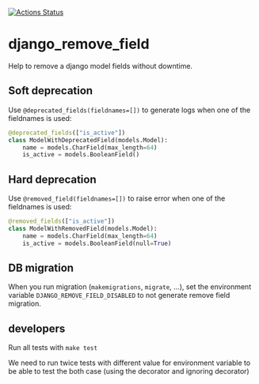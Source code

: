 [![Actions Status](https://github.com/procsea/django-remove-field/workflows/CI/badge.svg)](https://github.com/procsea/django-remove-field/actions)


# django_remove_field

Help to remove a django model fields without downtime.

## Soft deprecation

Use `@deprecated_fields(fieldnames=[])` to generate logs when one of the fieldnames is used:

```python
@deprecated_fields(["is_active"])
class ModelWithDeprecatedField(models.Model):
    name = models.CharField(max_length=64)
    is_active = models.BooleanField()
```

## Hard deprecation

Use `@removed_field(fieldnames=[])` to raise error when one of the fieldnames is used:

```python
@removed_fields(["is_active"])
class ModelWithRemovedField(models.Model):
    name = models.CharField(max_length=64)
    is_active = models.BooleanField(null=True)
```

## DB migration

When you run migration (`makemigrations`, `migrate`, ...), set the environment variable `DJANGO_REMOVE_FIELD_DISABLED`
to not generate remove field migration.

## developers

Run all tests with `make test`

We need to run twice tests with different value for environment variable to be able
to test the both case (using the decorator and ignoring decorator)